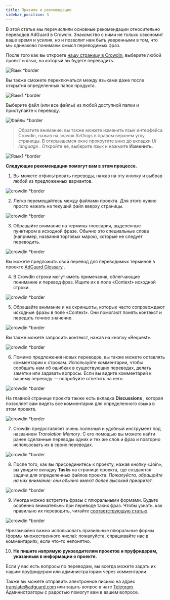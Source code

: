 ```yaml
---
title: Правила и рекомендации
sidebar_position: 3
---
```


В этой статье мы перечислили основные рекомендации относительно переводов AdGuard в Crowdin. Знакомство с ними не только сэкономит ваше время и усилия, но и позволит нам быть уверенными в том, что мы одинаково понимаем смысл переводимых фраз.

После того как вы откроете [нашу страницу в Crowdin](https://crowdin.com/profile/adguard/), выберите любой проект и язык, на который вы будете переводить.

![Язык *border](https://cdn.adtidy.org/content/Kb/ad_blocker/miscellaneous/adguard_translations/language.png)

Вы также сможете переключаться между языками даже после открытия определенных папок продукта.

![Язык1 *border](https://cdn.adtidy.org/content/Kb/ad_blocker/miscellaneous/adguard_translations/language1.png)

Выберите файл (или все файлы) из любой доступной папки и приступайте к переводу.

![Файлы *border](https://cdn.adtidy.org/content/Kb/ad_blocker/miscellaneous/adguard_translations/files.png)
> Обратите внимание: вы также можете изменить язык интерфейса Crowdin, нажав на значок *Settings* в правом верхнем углу страницы. В открывшемся окне прокрутите вниз до вкладки *UI language* . Откройте её, выберите язык и нажмите **Изменить**.

![Язык1 *border](https://cdn.adtidy.org/content/Kb/ad_blocker/miscellaneous/adguard_translations/settings_en.png)

**Следующие рекомендации помогут вам в этом процессе.**

1. Вы можете отфильтровать переводы, нажав на эту кнопку и выбрав любой из предложенных вариантов.

![crowdin *border](https://cdn.adtidy.org/public/Adguard/kb/en/ag-translations/filter.png)

2. Легко перемещайтесь между файлами проекта. Для этого нужно просто нажать на текущий файл вверху страницы.

![crowdin *border](https://cdn.adtidy.org/content/Kb/ad_blocker/miscellaneous/adguard_translations/filter_files.png)

3. Обращайте внимание на термины глоссария, выделенные пунктиром в исходной фразе. Обычно это специальные слова (например, названия торговых марок), которые не следует переводить.

![crowdin *border](https://cdn.adtidy.org/public/Adguard/kb/en/ag-translations/terms.png)

Вы можете предложить свой перевод для переводимых терминов в проекте [AdGuard Glossary](https://crowdin.com/project/adguard-glossary) .

4. В Crowdin строки могут иметь примечания, облегчающие понимание и перевод фраз. Ищите их в поле «Сontext» исходной строки.

![crowdin *border](https://cdn.adtidy.org/public/Adguard/kb/en/ag-translations/context-note.png)

5. Обращайте внимание и на скриншоты, которые часто сопровождают исходные фразы в поле «Context». Они помогают понять контекст и передать точное значение.

![crowdin *border](https://cdn.adtidy.org/public/Adguard/kb/en/ag-translations/screenshot.png)

Вы также можете запросить контекст, нажав на кнопку «Request».

![crowdin *border](https://cdn.adtidy.org/public/Adguard/kb/en/ag-translations/request.png)

6. Помимо предложения новых переводов, вы также можете оставлять комментарии к строкам. Используйте комментарии, чтобы сообщать нам об ошибках в существующих переводах, делать заметки или задавать вопросы. Если вы видите комментарий к вашему переводу — попробуйте ответить на него.

![crowdin *border](https://cdn.adtidy.org/public/Adguard/kb/en/ag-translations/comments.png)

На главной странице проекта также есть вкладка **Discussions** , которая позволяет вам видеть все комментарии для определенного языка в этом проекте.

![crowdin *border](https://cdn.adtidy.org/public/Adguard/kb/en/ag-translations/discussions.png)

7. Crowdin предоставляет очень полезный и удобный инструмент под названием _Translation Memory_. С его помощью вы можете найти ранее сделанные переводы одних и тех же слов и фраз и повторно использовать их в своих переводах.

![crowdin *border](https://cdn.adtidy.org/public/Adguard/kb/en/ag-translations/tm.png)

8. После того, как вы присоединитесь к проекту, нажав кнопку «Join», вы увидите вкладку **Tasks** на странице проекта, где создаются задачи для определенных файлов проекта. _Пожалуйста, обращайте на них внимание: они обычно имеют более высокий приоритет._

![crowdin *border](https://cdn.adtidy.org/public/Adguard/kb/en/ag-translations/tasks.png)

9. Иногда можно встретить фразы с плюральными формами. Будьте особенно внимательны при переводе таких фраз. Чтобы узнать, как правильно их переводить, читайте [соответствующую статью](../plural-forms).

![crowdin *border](https://cdn.adtidy.org/public/Adguard/kb/en/ag-translations/plurals.png)

Чрезвычайно важно использовать правильные плюральные формы (формы множественного числа): пожалуйста, спрашивайте нас в комментариях, если что-то непонятно.

10. **Не пишите напрямую руководителям проектов и пруфридерам, указанным в информации о проекте.**

Если у вас есть вопросы по переводам, вы всегда можете задать их нашим пруфридерам или администраторам через комментарии.

Также вы можете отправить электронное письмо на адрес [translate@adguard.com](mailto:translate@adguard.com) или задать вопрос в чате [Telegram](https://t.me/joinchat/UVYTLcHbr8JmOGIy). Администраторы с радостью помогут вам в вашем вопросе.
